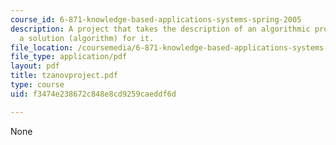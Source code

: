 ```yaml
---
course_id: 6-871-knowledge-based-applications-systems-spring-2005
description: A project that takes the description of an algorithmic problem and construct
  a solution (algorithm) for it.
file_location: /coursemedia/6-871-knowledge-based-applications-systems-spring-2005/f3474e238672c848e8cd9259caeddf6d_tzanovproject.pdf
file_type: application/pdf
layout: pdf
title: tzanovproject.pdf
type: course
uid: f3474e238672c848e8cd9259caeddf6d

---
```

None